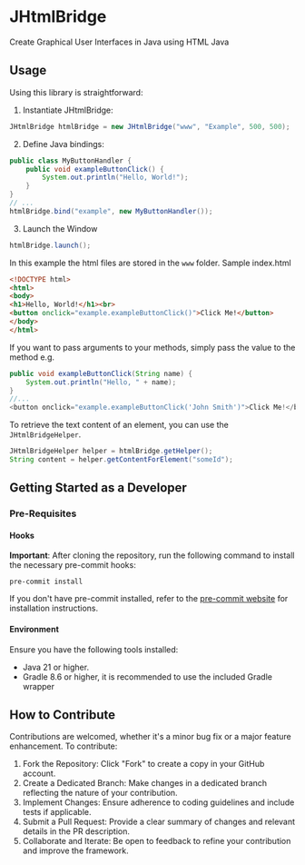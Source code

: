# JHtmlBridge
Create Graphical User Interfaces in Java using HTML Java

## Usage
Using this library is straightforward:


1. Instantiate JHtmlBridge:
```java
JHtmlBridge htmlBridge = new JHtmlBridge("www", "Example", 500, 500);
```

2. Define Java bindings:

```java
public class MyButtonHandler {
    public void exampleButtonClick() {
        System.out.println("Hello, World!");
    }
}
// ...
htmlBridge.bind("example", new MyButtonHandler());
```

3. Launch the Window
```java
htmlBridge.launch();
```

In this example the html files are stored in the `www` folder. Sample index.html

```html
<!DOCTYPE html>
<html>
<body>
<h1>Hello, World!</h1><br>
<button onclick="example.exampleButtonClick()">Click Me!</button>
</body>
</html>
```

If you want to pass arguments to your methods, simply pass the value to the method e.g. 
```java
public void exampleButtonClick(String name) {
    System.out.println("Hello, " + name);
}
//...
<button onclick="example.exampleButtonClick('John Smith')">Click Me!</button>
```

To retrieve the text content of an element, you can use the `JHtmlBridgeHelper`. 
```java
JHtmlBridgeHelper helper = htmlBridge.getHelper();
String content = helper.getContentForElement("someId");
```

## Getting Started as a Developer

### Pre-Requisites
#### Hooks
**Important**: After cloning the repository, run the following command to install the necessary pre-commit hooks:
```
pre-commit install
```
If you don't have pre-commit installed, refer to the [pre-commit website](https://pre-commit.com/) for installation instructions.

#### Environment
Ensure you have the following tools installed:
* Java 21 or higher.
* Gradle 8.6 or higher, it is recommended to use the included Gradle wrapper

## How to Contribute
Contributions are welcomed, whether it's a minor bug fix or a major feature enhancement. To contribute:

1. Fork the Repository: Click "Fork" to create a copy in your GitHub account.
2. Create a Dedicated Branch: Make changes in a dedicated branch reflecting the nature of your contribution.
3. Implement Changes: Ensure adherence to coding guidelines and include tests if applicable.
4. Submit a Pull Request: Provide a clear summary of changes and relevant details in the PR description.
5. Collaborate and Iterate: Be open to feedback to refine your contribution and improve the framework.
